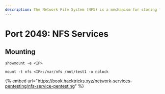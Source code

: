 ```yaml
---
description: The Network File System (NFS) is a mechanism for storing files on a network
---
```


# Port 2049: NFS Services



## Mounting



```
showmount -e <IP>
```



```
mount -t nfs <IP>:/var/nfs /mnt/test1 -o nolock
```

{% embed url="https://book.hacktricks.xyz/network-services-pentesting/nfs-service-pentesting" %}
